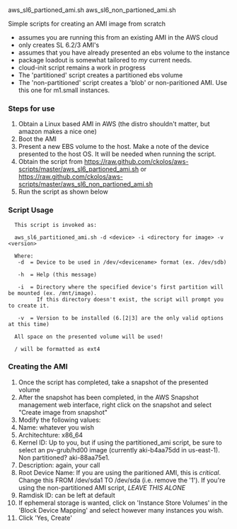 ### 
aws\_sl6\_partioned\_ami.sh
aws\_sl6\_non\_partioned\_ami.sh

Simple scripts for creating an AMI image from scratch
* assumes you are running this from an existing AMI in the AWS cloud  
* only creates SL 6.2/3 AMI's  
* assumes that you have already presented an ebs volume to the instance  
* package loadout is somewhat tailored to *my* current needs.  
* cloud-init script remains a work in progress
* The 'partitioned' script creates a partitioned ebs volume
* The 'non-partitioned' script creates a 'blob' or non-paritioned AMI. Use this one for m1.small instances.

### Steps for use

1. Obtain a Linux based AMI in AWS (the distro shouldn't matter, but amazon makes a nice one)
2. Boot the AMI
3. Present a new EBS volume to the host. Make a note of the device presented to the host OS. It will be needed when running the script.
4. Obtain the script from https://raw.github.com/ckolos/aws-scripts/master/aws_sl6_partioned_ami.sh or  https://raw.github.com/ckolos/aws-scripts/master/aws_sl6_non_partioned_ami.sh
5. Run the script as shown below 

### Script Usage

      This script is invoked as: 
      
      aws_sl6_partitioned_ami.sh -d <device> -i <directory for image> -v <version>
      
      Where:
       -d  = Device to be used in /dev/<devicename> format (ex. /dev/sdb)

       -h  = Help (this message)

       -i  = Directory where the specified device's first partition will be mounted (ex. /mnt/image).
             If this directory doesn't exist, the script will prompt you to create it.

       -v  = Version to be installed (6.[2|3] are the only valid options at this time)

      All space on the presented volume will be used!
      
      / will be formatted as ext4

### Creating the AMI
1. Once the script has completed, take a snapshot of the presented volume
2. After the snapshot has been completed, in the AWS Snapshot management web interface, right click on the snapshot and select "Create image from snapshot"
3. Modify the following values:
  1. Name: whatever you wish
  2. Architechture: x86\_64
  3. Kernel ID: Up to you, but if using the partitioned\_ami script, be sure to select an pv-grub/hd00 image (currently aki-b4aa75dd in us-east-1). Non partitioned? aki-88aa75e1.
  4. Description: again, your call
  5. Root Device Name: If you are using the paritioned AMI, this is *critical*. Change this FROM /dev/sda1 TO /dev/sda (i.e. remove the '1').
     If you're using the non-partitioned AMI script, *LEAVE THIS ALONE*
  6. Ramdisk ID: can be left at default
  7. If ephemeral storage is wanted, click on 'Instance Store Volumes' in the 'Block Device Mapping' and select however many instances you wish.
4. Click 'Yes, Create'

